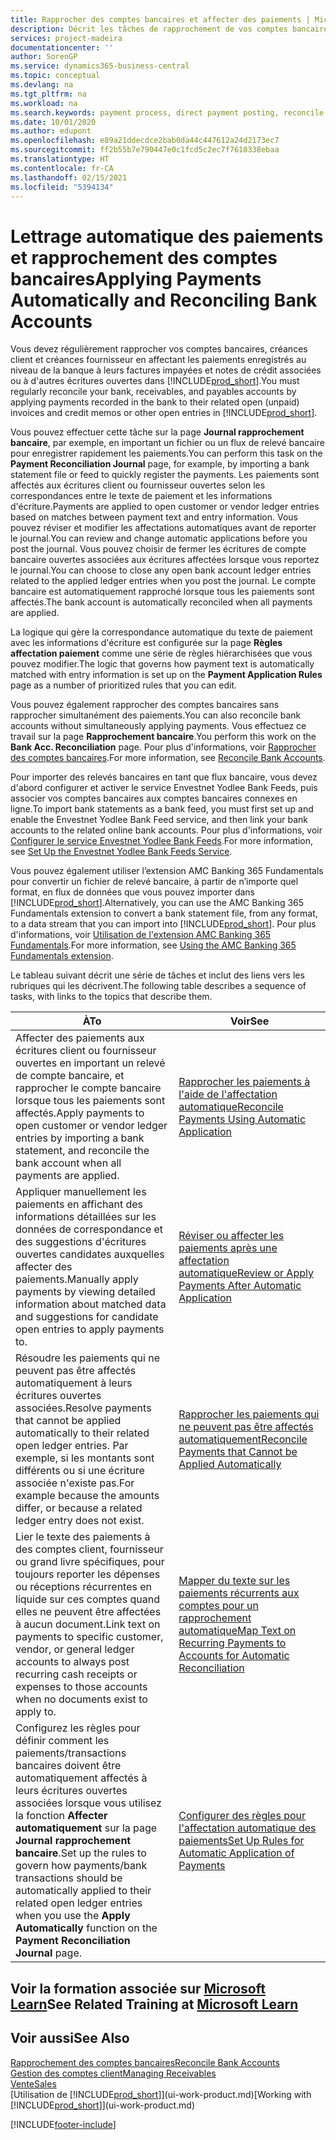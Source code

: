 ```yaml
---
title: Rapprocher des comptes bancaires et affecter des paiements | Microsoft Docs
description: Décrit les tâches de rapprochement de vos comptes bancaires, client et fournisseur, reporter des règlements ou des frais et affecter des paiements automatiquement.
services: project-madeira
documentationcenter: ''
author: SorenGP
ms.service: dynamics365-business-central
ms.topic: conceptual
ms.devlang: na
ms.tgt_pltfrm: na
ms.workload: na
ms.search.keywords: payment process, direct payment posting, reconcile payment, expenses, cash receipts
ms.date: 10/01/2020
ms.author: edupont
ms.openlocfilehash: e89a21ddecdce2bab0da44c447612a24d2173ec7
ms.sourcegitcommit: ff2b55b7e790447e0c1fcd5c2ec7f7610338ebaa
ms.translationtype: HT
ms.contentlocale: fr-CA
ms.lasthandoff: 02/15/2021
ms.locfileid: "5394134"
---
```

# <a name="applying-payments-automatically-and-reconciling-bank-accounts"></a><span data-ttu-id="7cca3-103">Lettrage automatique des paiements et rapprochement des comptes bancaires</span><span class="sxs-lookup"><span data-stu-id="7cca3-103">Applying Payments Automatically and Reconciling Bank Accounts</span></span>
<span data-ttu-id="7cca3-104">Vous devez régulièrement rapprocher vos comptes bancaires, créances client et créances fournisseur en affectant les paiements enregistrés au niveau de la banque à leurs factures impayées et notes de crédit associées ou à d'autres écritures ouvertes dans [!INCLUDE[prod_short](includes/prod_short.md)].</span><span class="sxs-lookup"><span data-stu-id="7cca3-104">You must regularly reconcile your bank, receivables, and payables accounts by applying payments recorded in the bank to their related open (unpaid) invoices and credit memos or other open entries in [!INCLUDE[prod_short](includes/prod_short.md)].</span></span>  

<span data-ttu-id="7cca3-105">Vous pouvez effectuer cette tâche sur la page **Journal rapprochement bancaire**, par exemple, en important un fichier ou un flux de relevé bancaire pour enregistrer rapidement les paiements.</span><span class="sxs-lookup"><span data-stu-id="7cca3-105">You can perform this task on the **Payment Reconciliation Journal** page, for example, by importing a bank statement file or feed to quickly register the payments.</span></span> <span data-ttu-id="7cca3-106">Les paiements sont affectés aux écritures client ou fournisseur ouvertes selon les correspondances entre le texte de paiement et les informations d'écriture.</span><span class="sxs-lookup"><span data-stu-id="7cca3-106">Payments are applied to open customer or vendor ledger entries based on matches between payment text and entry information.</span></span> <span data-ttu-id="7cca3-107">Vous pouvez réviser et modifier les affectations automatiques avant de reporter le journal.</span><span class="sxs-lookup"><span data-stu-id="7cca3-107">You can review and change automatic applications before you post the journal.</span></span> <span data-ttu-id="7cca3-108">Vous pouvez choisir de fermer les écritures de compte bancaire ouvertes associées aux écritures affectées lorsque vous reportez le journal.</span><span class="sxs-lookup"><span data-stu-id="7cca3-108">You can choose to close any open bank account ledger entries related to the applied ledger entries when you post the journal.</span></span> <span data-ttu-id="7cca3-109">Le compte bancaire est automatiquement rapproché lorsque tous les paiements sont affectés.</span><span class="sxs-lookup"><span data-stu-id="7cca3-109">The bank account is automatically reconciled when all payments are applied.</span></span>

<span data-ttu-id="7cca3-110">La logique qui gère la correspondance automatique du texte de paiement avec les informations d'écriture est configurée sur la page **Règles affectation paiement** comme une série de règles hiérarchisées que vous pouvez modifier.</span><span class="sxs-lookup"><span data-stu-id="7cca3-110">The logic that governs how payment text is automatically matched with entry information is set up on the **Payment Application Rules** page as a number of prioritized rules that you can edit.</span></span>

<span data-ttu-id="7cca3-111">Vous pouvez également rapprocher des comptes bancaires sans rapprocher simultanément des paiements.</span><span class="sxs-lookup"><span data-stu-id="7cca3-111">You can also reconcile bank accounts without simultaneously applying payments.</span></span> <span data-ttu-id="7cca3-112">Vous effectuez ce travail sur la page **Rapprochement bancaire**.</span><span class="sxs-lookup"><span data-stu-id="7cca3-112">You perform this work on the **Bank Acc. Reconciliation** page.</span></span> <span data-ttu-id="7cca3-113">Pour plus d'informations, voir [Rapprocher des comptes bancaires](bank-how-reconcile-bank-accounts-separately.md).</span><span class="sxs-lookup"><span data-stu-id="7cca3-113">For more information, see [Reconcile Bank Accounts](bank-how-reconcile-bank-accounts-separately.md).</span></span>   

<span data-ttu-id="7cca3-114">Pour importer des relevés bancaires en tant que flux bancaire, vous devez d'abord configurer et activer le service Envestnet Yodlee Bank Feeds, puis associer vos comptes bancaires aux comptes bancaires connexes en ligne.</span><span class="sxs-lookup"><span data-stu-id="7cca3-114">To import bank statements as a bank feed, you must first set up and enable the Envestnet Yodlee Bank Feed service, and then link your bank accounts to the related online bank accounts.</span></span> <span data-ttu-id="7cca3-115">Pour plus d'informations, voir [Configurer le service Envestnet Yodlee Bank Feeds](bank-how-setup-bank-statement-service.md).</span><span class="sxs-lookup"><span data-stu-id="7cca3-115">For more information, see [Set Up the Envestnet Yodlee Bank Feeds Service](bank-how-setup-bank-statement-service.md).</span></span>  

<span data-ttu-id="7cca3-116">Vous pouvez également utiliser l’extension AMC Banking 365 Fundamentals pour convertir un fichier de relevé bancaire, à partir de n’importe quel format, en flux de données que vous pouvez importer dans [!INCLUDE[prod_short](includes/prod_short.md)].</span><span class="sxs-lookup"><span data-stu-id="7cca3-116">Alternatively, you can use the AMC Banking 365 Fundamentals extension to convert a bank statement file, from any format, to a data stream that you can import into [!INCLUDE[prod_short](includes/prod_short.md)].</span></span> <span data-ttu-id="7cca3-117">Pour plus d'informations, voir [Utilisation de l'extension AMC Banking 365 Fundamentals](ui-extensions-amc-banking.md).</span><span class="sxs-lookup"><span data-stu-id="7cca3-117">For more information, see [Using the AMC Banking 365 Fundamentals extension](ui-extensions-amc-banking.md).</span></span>  

<span data-ttu-id="7cca3-118">Le tableau suivant décrit une série de tâches et inclut des liens vers les rubriques qui les décrivent.</span><span class="sxs-lookup"><span data-stu-id="7cca3-118">The following table describes a sequence of tasks, with links to the topics that describe them.</span></span>  

| <span data-ttu-id="7cca3-119">À</span><span class="sxs-lookup"><span data-stu-id="7cca3-119">To</span></span> | <span data-ttu-id="7cca3-120">Voir</span><span class="sxs-lookup"><span data-stu-id="7cca3-120">See</span></span> |
| --- | --- |
| <span data-ttu-id="7cca3-121">Affecter des paiements aux écritures client ou fournisseur ouvertes en important un relevé de compte bancaire, et rapprocher le compte bancaire lorsque tous les paiements sont affectés.</span><span class="sxs-lookup"><span data-stu-id="7cca3-121">Apply payments to open customer or vendor ledger entries by importing a bank statement, and reconcile the bank account when all payments are applied.</span></span> |[<span data-ttu-id="7cca3-122">Rapprocher les paiements à l'aide de l'affectation automatique</span><span class="sxs-lookup"><span data-stu-id="7cca3-122">Reconcile Payments Using Automatic Application</span></span>](receivables-how-reconcile-payments-auto-application.md) |
| <span data-ttu-id="7cca3-123">Appliquer manuellement les paiements en affichant des informations détaillées sur les données de correspondance et des suggestions d'écritures ouvertes candidates auxquelles affecter des paiements.</span><span class="sxs-lookup"><span data-stu-id="7cca3-123">Manually apply payments by viewing detailed information about matched data and suggestions for candidate open entries to apply payments to.</span></span> |[<span data-ttu-id="7cca3-124">Réviser ou affecter les paiements après une affectation automatique</span><span class="sxs-lookup"><span data-stu-id="7cca3-124">Review or Apply Payments After Automatic Application</span></span>](receivables-how-review-apply-payments-auto-application.md) |
| <span data-ttu-id="7cca3-125">Résoudre les paiements qui ne peuvent pas être affectés automatiquement à leurs écritures ouvertes associées.</span><span class="sxs-lookup"><span data-stu-id="7cca3-125">Resolve payments that cannot be applied automatically to their related open ledger entries.</span></span> <span data-ttu-id="7cca3-126">Par exemple, si les montants sont différents ou si une écriture associée n'existe pas.</span><span class="sxs-lookup"><span data-stu-id="7cca3-126">For example because the amounts differ, or because a related ledger entry does not exist.</span></span> |[<span data-ttu-id="7cca3-127">Rapprocher les paiements qui ne peuvent pas être affectés automatiquement</span><span class="sxs-lookup"><span data-stu-id="7cca3-127">Reconcile Payments that Cannot be Applied Automatically</span></span>](receivables-how-reconcile-payments-cannot-apply-auto.md) |
| <span data-ttu-id="7cca3-128">Lier le texte des paiements à des comptes client, fournisseur ou grand livre spécifiques, pour toujours reporter les dépenses ou réceptions récurrentes en liquide sur ces comptes quand elles ne peuvent être affectées à aucun document.</span><span class="sxs-lookup"><span data-stu-id="7cca3-128">Link text on payments to specific customer, vendor, or general ledger accounts to always post recurring cash receipts or expenses to those accounts when no documents exist to apply to.</span></span> |[<span data-ttu-id="7cca3-129">Mapper du texte sur les paiements récurrents aux comptes pour un rapprochement automatique</span><span class="sxs-lookup"><span data-stu-id="7cca3-129">Map Text on Recurring Payments to Accounts for Automatic Reconciliation</span></span>](receivables-how-map-text-recurring-payments-accounts-auto-reconcilliation.md) |
|<span data-ttu-id="7cca3-130">Configurez les règles pour définir comment les paiements/transactions bancaires doivent être automatiquement affectés à leurs écritures ouvertes associées lorsque vous utilisez la fonction **Affecter automatiquement** sur la page **Journal rapprochement bancaire**.</span><span class="sxs-lookup"><span data-stu-id="7cca3-130">Set up the rules to govern how payments/bank transactions should be automatically applied to their related open ledger entries when you use the **Apply Automatically** function on the **Payment Reconciliation Journal** page.</span></span>|[<span data-ttu-id="7cca3-131">Configurer des règles pour l'affectation automatique des paiements</span><span class="sxs-lookup"><span data-stu-id="7cca3-131">Set Up Rules for Automatic Application of Payments</span></span>](receivables-how-set-up-payment-application-rules.md)|

## <a name="see-related-training-at-microsoft-learn"></a><span data-ttu-id="7cca3-132">Voir la formation associée sur [Microsoft Learn](/learn/modules/use-journals-dynamics-365-business-central/index)</span><span class="sxs-lookup"><span data-stu-id="7cca3-132">See Related Training at [Microsoft Learn](/learn/modules/use-journals-dynamics-365-business-central/index)</span></span>

## <a name="see-also"></a><span data-ttu-id="7cca3-133">Voir aussi</span><span class="sxs-lookup"><span data-stu-id="7cca3-133">See Also</span></span>
[<span data-ttu-id="7cca3-134">Rapprochement des comptes bancaires</span><span class="sxs-lookup"><span data-stu-id="7cca3-134">Reconcile Bank Accounts</span></span>](bank-how-reconcile-bank-accounts-separately.md)  
[<span data-ttu-id="7cca3-135">Gestion des comptes client</span><span class="sxs-lookup"><span data-stu-id="7cca3-135">Managing Receivables</span></span>](receivables-manage-receivables.md)  
[<span data-ttu-id="7cca3-136">Vente</span><span class="sxs-lookup"><span data-stu-id="7cca3-136">Sales</span></span>](sales-manage-sales.md)  
<span data-ttu-id="7cca3-137">[Utilisation de [!INCLUDE[prod_short](includes/prod_short.md)]](ui-work-product.md)</span><span class="sxs-lookup"><span data-stu-id="7cca3-137">[Working with [!INCLUDE[prod_short](includes/prod_short.md)]](ui-work-product.md)</span></span>


[!INCLUDE[footer-include](includes/footer-banner.md)]